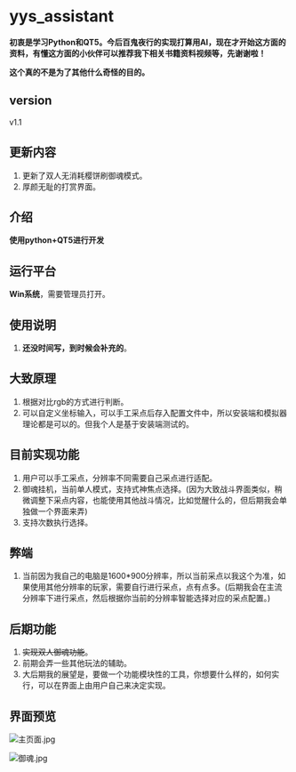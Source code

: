 # yys_assistant

**初衷是学习Python和QT5。今后百鬼夜行的实现打算用AI，现在才开始这方面的资料，有懂这方面的小伙伴可以推荐我下相关书籍资料视频等，先谢谢啦！**

**这个真的不是为了其他什么奇怪的目的。**

## version

v1.1

## 更新内容

1. 更新了双人无消耗樱饼刷御魂模式。
2. 厚颜无耻的打赏界面。

## 介绍

**使用python+QT5进行开发**


## 运行平台

**Win系统**，需要管理员打开。

## 使用说明

1. **还没时间写，到时候会补充的**。

## 大致原理

1. 根据对比rgb的方式进行判断。
2. 可以自定义坐标输入，可以手工采点后存入配置文件中，所以安装端和模拟器理论都是可以的。但我个人是基于安装端测试的。

## 目前实现功能

1. 用户可以手工采点，分辨率不同需要自己采点进行适配。
2. 御魂挂机，当前单人模式，支持式神焦点选择。(因为大致战斗界面类似，稍微调整下采点内容，也能使用其他战斗情况，比如觉醒什么的，但后期我会单独做一个界面来弄)
3. 支持次数执行选择。

## 弊端

1. 当前因为我自己的电脑是1600*900分辨率，所以当前采点以我这个为准，如果使用其他分辨率的玩家，需要自行进行采点，点有点多。(后期我会在主流分辨率下进行采点，然后根据你当前的分辨率智能选择对应的采点配置。)


## 后期功能

1. ~~实现双人御魂功能~~。
2. 前期会弄一些其他玩法的辅助。
3. 大后期我的展望是，要做一个功能模块性的工具，你想要什么样的，如何实行，可以在界面上由用户自己来决定实现。

## 界面预览

![主页面.jpg](http://ww1.sinaimg.cn/large/928c665cgy1gaalwhx2iej207g0edjrp.jpg)

![御魂.jpg](http://ww1.sinaimg.cn/large/928c665cgy1gaalwait1qj207g0edgm0.jpg)

